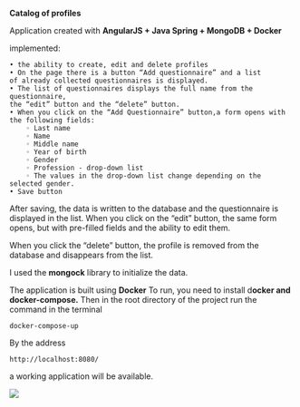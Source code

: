 **Catalog of profiles**

Application created with
**AngularJS + Java Spring + MongoDB + Docker**

implemented:

    • the ability to create, edit and delete profiles
    • On the page there is a button “Add questionnaire” and a list
    of already collected questionnaires is displayed.
    • The list of questionnaires displays the full name from the questionnaire, 
    the “edit” button and the “delete” button.
    • When you click on the “Add Questionnaire” button,a form opens with the following fields:
        ◦ Last name
        ◦ Name
        ◦ Middle name
        ◦ Year of birth
        ◦ Gender
        ◦ Profession - drop-down list
        ◦ The values in the drop-down list change depending on the selected gender.
    • Save button

After saving, the data is written to the database and the 
questionnaire is displayed in the list.
When you click on the “edit” button, the same form opens,
but with pre-filled fields and the ability to edit them.

When you click the “delete” button, the profile is removed
from the database and disappears from the list.

I used the **mongock** library to initialize the data.

The application is built using **Docker**
To run, you need to install d**ocker and docker-compose.**
Then in the root directory of the project run the command in the terminal

    docker-compose-up

By the address

    http://localhost:8080/

a working application will be available.

![](https://github.com/Ruslan5/formCatalog/img/fcl.gif)
